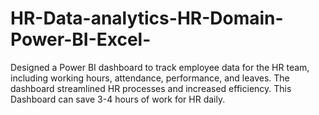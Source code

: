 # HR-Data-analytics-HR-Domain-Power-BI-Excel-
Designed a Power BI dashboard to track employee data for the HR team, including working hours, attendance, performance, and leaves. The dashboard streamlined HR processes and increased efficiency. This Dashboard can save 3-4 hours of work for HR daily.
